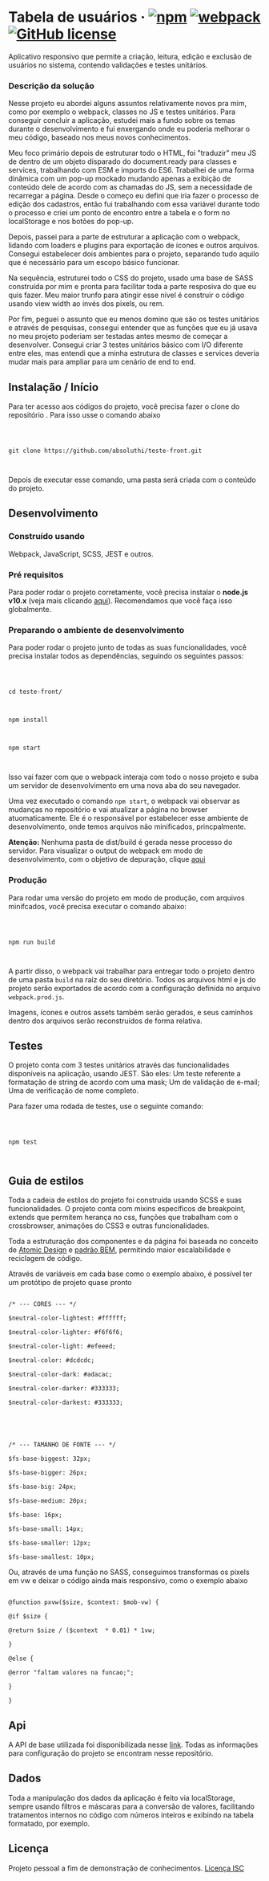 
#  Tabela de usuários &middot; [![npm](https://img.shields.io/npm/v/npm.svg?style=flat-square)](https://www.npmjs.com/package/npm) [![webpack](https://img.shields.io/github/package-json/v/webpack/webpack.svg?label=webpack&style=flat-square&maxAge=3600)](https://www.npmjs.com/package/webpack) [![GitHub license](https://img.shields.io/badge/license-ISC-blue.svg?style=flat-square)](https://github.com/your/your-project/blob/master/LICENSE)

  

Aplicativo responsivo que permite a criação, leitura, edição e exclusão de usuários no sistema, contendo validações e testes unitários.

  
  

###  Descrição da solução

  

Nesse projeto eu abordei alguns assuntos relativamente novos pra mim, como por exemplo o webpack, classes no JS e testes unitários. Para conseguir concluir a aplicação, estudei mais a fundo sobre os temas durante o desenvolvimento e fui enxergando onde eu poderia melhorar o meu código, baseado nos meus novos conhecimentos.

  

Meu foco primário depois de estruturar todo o HTML, foi "traduzir" meu JS de dentro de um objeto disparado do document.ready para classes e services, trabalhando com ESM e imports do ES6. Trabalhei de uma forma dinâmica com um pop-up mockado mudando apenas a exibição de conteúdo dele de acordo com as chamadas do JS, sem a necessidade de recarregar a página. Desde o começo eu defini que iria fazer o processo de edição dos cadastros, então fui trabalhando com essa variável durante todo o processo e criei um ponto de encontro entre a tabela e o form no localStorage e nos botões do pop-up.

  

Depois, passei para a parte de estruturar a aplicação com o webpack, lidando com loaders e plugins para exportação de ícones e outros arquivos. Consegui estabelecer dois ambientes para o projeto, separando tudo aquilo que é necessário para um escopo básico funcionar.

  

Na sequência, estruturei todo o CSS do projeto, usado uma base de SASS construída por mim e pronta para facilitar toda a parte resposiva do que eu quis fazer. Meu maior trunfo para atingir esse nível é construir o código usando view width ao invés dos pixels, ou rem.

  

Por fim, peguei o assunto que eu menos domino que são os testes unitários e através de pesquisas, consegui entender que as funções que eu já usava no meu projeto poderiam ser testadas antes mesmo de começar a desenvolver. Consegui criar 3 testes unitários básico com I/O diferente entre eles, mas entendi que a minha estrutura de classes e services deveria mudar mais para ampliar para um cenário de end to end.

  

##  Instalação / Início

  

  

Para ter acesso aos códigos do projeto, você precisa fazer o clone do repositório . Para isso usse o comando abaixo

  

  

```shell

  

git clone https://github.com/absoluthi/teste-front.git

  

```

  

  

Depois de executar esse comando, uma pasta será criada com o conteúdo do projeto.

  

  

##  Desenvolvimento

  

  

###  Construído usando

  

Webpack, JavaScript, SCSS, JEST e outros.

  

  

###  Pré requisitos

  

Para poder rodar o projeto corretamente, você precisa instalar o **node.js v10.x** (veja mais clicando [aqui](https://nodejs.org/pt-br/download/)). Recomendamos que você faça isso globalmente.

  

###  Preparando o ambiente de desenvolvimento

  

  

Para poder rodar o projeto junto de todas as suas funcionalidades, você precisa instalar todos as dependências, seguindo os seguintes passos:

  

  

```shell

  

cd teste-front/

  

npm install

  

npm start

  

```

  

  

Isso vai fazer com que o webpack interaja com todo o nosso projeto e suba um servidor de desenvolvimento em uma nova aba do seu navegador.

  

Uma vez executado o comando `npm start`, o webpack vai observar as mudanças no repositório e vai atualizar a página no browser atuomaticamente. Ele é o responsável por estabelecer esse ambiente de desenvolvimento, onde temos arquivos não minificados, princpalmente.

  

**Atenção:** Nenhuma pasta de dist/build é gerada nesse processo do servidor. Para visualizar o output do webpack em modo de desenvolvimento, com o objetivo de depuração, clique [aqui]()

  

  

###  Produção

  

  

Para rodar uma versão do projeto em modo de produção, com arquivos minifcados, você precisa executar o comando abaixo:

  

  

```shell

  

npm run build

  

```

A partir disso, o webpack vai trabalhar para entregar todo o projeto dentro de uma pasta `build` na raíz do seu diretório. Todos os arquivos html e js do projeto serão exportados de acordo com a configuração definida no arquivo `webpack.prod.js`.

  

Imagens, ícones e outros assets também serão gerados, e seus caminhos dentro dos arquivos serão reconstruídos de forma relativa.

  

##  Testes

  

  

O projeto conta com 3 testes unitários através das funcionalidades disponíveis na aplicação, usando JEST. São eles: Um teste referente a formatação de string de acordo com uma mask; Um de validação de e-mail; Uma de verificação de nome completo.

  

Para fazer uma rodada de testes, use o seguinte comando:

  

  

```shell

  

npm test

  

```

  

  

##  Guia de estilos

  

  

Toda a cadeia de estilos do projeto foi construída usando SCSS e suas funcionalidades. O projeto conta com mixins específicos de breakpoint, extends que permitem herança no css, funções que trabalham com o crossbrowser, animações do CSS3 e outras funcionalidades.

  

Toda a estruturação dos componentes e da página foi baseada no conceito de [Atomic Design](https://brasil.uxdesign.cc/atomic-design-redesenhando-os-entreg%C3%A1veis-de-designers-e-desenvolvedores-da8886c7258d) e [padrão BEM](http://getbem.com/naming/), permitindo maior escalabilidade e reciclagem de código.

  

Através de variáveis em cada base como o exemplo abaixo, é possível ter um protótipo de projeto quase pronto

  

```shell

/* --- CORES --- */

$neutral-color-lightest: #ffffff;

$neutral-color-lighter: #f6f6f6;

$neutral-color-light: #efeeed;

$neutral-color: #dcdcdc;

$neutral-color-dark: #adacac;

$neutral-color-darker: #333333;

$neutral-color-darkest: #333333;

  

  

/* --- TAMANHO DE FONTE --- */

$fs-base-biggest: 32px;

$fs-base-bigger: 26px;

$fs-base-big: 24px;

$fs-base-medium: 20px;

$fs-base: 16px;

$fs-base-small: 14px;

$fs-base-smaller: 12px;

$fs-base-smallest: 10px;

```

  

Ou, através de uma função no SASS, conseguimos transformas os pixels em vw e deixar o código ainda mais responsivo, como o exemplo abaixo

```shell

@function pxvw($size, $context: $mob-vw) {

@if $size {

@return $size / ($context  * 0.01) * 1vw;

}

@else {

@error "faltam valores na funcao;";

}

}

```

  

##  Api

  

  

A API de base utilizada foi disponibilizada nesse [link](https://github.com/easynvest/teste-front-end). Todas as informações para configuração do projeto se encontram nesse repositório.

  

  

##  Dados

  

  

Toda a manipulação dos dados da aplicação é feito via localStorage, sempre usando filtros e máscaras para a conversão de valores, facilitando tratamentos internos no código com números inteiros e exibindo na tabela formatado, por exemplo.

  

  

##  Licença

  

  

Projeto pessoal a fim de demonstração de conhecimentos. [Licença ISC](https://opensource.org/licenses/ISC)